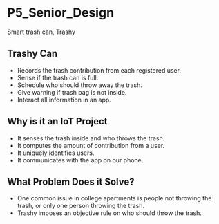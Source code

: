 # P5_Senior_Design
Smart trash can, Trashy

## Trashy Can
* Records the trash contribution from each registered user.
* Sense if the trash can is full.
* Schedule who should throw away the trash.
* Give warning if trash bag is not inside.
* Interact all information in an app.

## Why is it an IoT Project
* It senses the trash inside and who throws the trash.
* It computes the amount of contribution from a user.
* It uniquely identifies users.
* It communicates with the app on our phone.

## What Problem Does it Solve?
* One common issue in college apartments is people not throwing the trash, or only one person throwing the trash.
* Trashy imposes an objective rule on who should throw the trash.